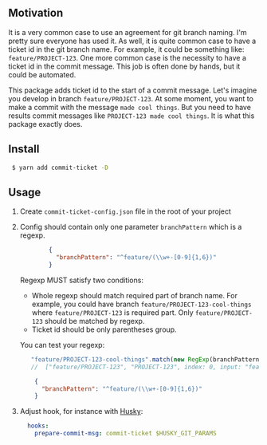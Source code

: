 ## Motivation
It is a very common case to use an agreement for git branch naming. I'm pretty sure everyone has used it.
As well, it is quite common case to have a ticket id in the git branch name. For example, it could be something like:
`feature/PROJECT-123`. One more common case is the necessity to have a ticket id in the commit message. This job is often done by hands, but it could be automated.

This package adds ticket id to the start of a commit message. Let's imagine you develop in branch `feature/PROJECT-123`.
At some moment, you want to make a commit with the message `made cool things`. But you need to have results commit
messages like `PROJECT-123 made cool things`. It is what this package exactly does.

## Install

  ```bash
   $ yarn add commit-ticket -D
   ```
       
## Usage 
       
1. Create `commit-ticket-config.json` file in the root of your project
2. Config should contain only one parameter `branchPattern` which is a regexp.
    ```json
            {
              "branchPattern": "^feature/(\\w+-[0-9]{1,6})"
            }     
    ```
    
    Regexp MUST satisfy two conditions:
    * Whole regexp should match required part of branch name. For example, you could have branch `feature/PROJECT-123-cool-things`
    where `feature/PROJECT-123` is required part. Only `feature/PROJECT-123` should be matched by regexp.
    * Ticket id should be only parentheses group.
    
    You can test your regexp:
    
    ```javascript
       "feature/PROJECT-123-cool-things".match(new RegExp(branchPattern)) // should return
       //  ["feature/PROJECT-123", "PROJECT-123", index: 0, input: "feature/PROJECT-123-cool-things", groups: undefined]
    ```
         
    ```json
        {
          "branchPattern": "^feature/(\\w+-[0-9]{1,6})"
        }     
    ```
3.  Adjust hook, for instance with [Husky](https://github.com/typicode/husky):
    ```yaml
      hooks:
        prepare-commit-msg: commit-ticket $HUSKY_GIT_PARAMS
    ```




